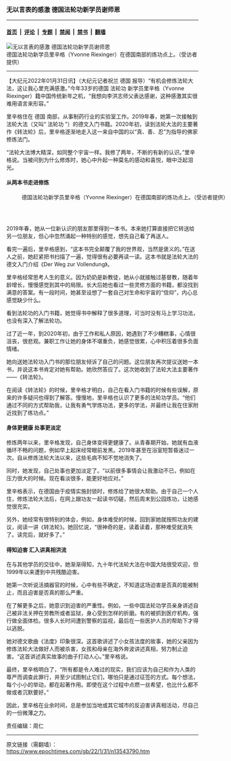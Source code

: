### 无以言表的感激 德国法轮功新学员谢师恩

---

#### [首页](../../../..?n13543790) &nbsp;|&nbsp; [评论](../../../../../epoch-comment?n13543790) &nbsp;|&nbsp; [专题](../../../../../epoch-special?n13543790) &nbsp;|&nbsp; [禁闻](../../../../../epoch-news?n13543790) &nbsp;|&nbsp; [禁书](../../../../../books?n13543790) &nbsp;|&nbsp; [翻墙](https://github.com/gfw-breaker/nogfw/blob/master/README.md?n13543790)


<div><img alt="无以言表的感激 德国法轮功新学员谢师恩" class="attachment-djy_600_400 size-djy_600_400 wp-post-image" src="https://i.epochtimes.com/assets/uploads/2022/01/id13543873-index-600x400.jpg"/>
<div class="caption">
 德国法轮功新学员里辛格（Yvonne Riexinger）在德国南部的炼功点上。（受访者提供）
</div></div><hr/><div class="post_content" id="artbody" itemprop="articleBody">
 <!-- article content begin -->
 <p>
  【大纪元2022年01月31日讯】（大纪元记者祝兰
  <ok href="https://www.epochtimes.com/gb/tag/%E5%BE%B7%E5%9B%BD.html">
   德国
  </ok>
  报导）“有机会修炼法轮大法，这让我心里充满感激。”今年33岁的德国
  <ok href="https://www.epochtimes.com/gb/tag/%E6%B3%95%E8%BD%AE%E5%8A%9F.html">
   法轮功
  </ok>
  新学员里辛格（Yvonne Riexinger）籍中国传统新年之机，“我想向李洪志师父表达感谢，这种感激其实很难用语言来形容。”
 </p>
 <p>
  里辛格住在
  <ok href="https://www.epochtimes.com/gb/tag/%E5%BE%B7%E5%9B%BD.html">
   德国
  </ok>
  南部，从事制药行业的实验室工作。2019年春，她第一次接触到法轮大法（又叫“
  <ok href="https://www.epochtimes.com/gb/tag/%E6%B3%95%E8%BD%AE%E5%8A%9F.html">
   法轮功
  </ok>
  ”）的德文入门书籍。2020年初，读到法轮大法的主要著作《转法轮》后，里辛格逐渐地走入这一来自中国的以“真、善、忍”为指导的佛家修炼法门。
 </p>
 <p>
  “法轮大法博大精深，如同整个宇宙一样。我修了两年，不断的有新的认识。”里辛格说。当被问到为什么修炼时，她心中升起一种莫名的感动和喜悦，眼中泛起泪光。
 </p>
 <h4>
  从两本书走进修炼
 </h4>
 <figure aria-describedby="caption-attachment-13543885" class="wp-caption aligncenter" id="attachment_13543885" style="width: 600px">
  <ok href="https://i.epochtimes.com/assets/uploads/2022/01/id13543885-IMG_3886.jpg" target="_blank">
   <img alt="" class="size-large wp-image-13543885" src="https://i.epochtimes.com/assets/uploads/2022/01/id13543885-IMG_3886-600x450.jpg"/>
  </ok>
  <br/><figcaption class="wp-caption-text" id="caption-attachment-13543885">
   德国法轮功新学员里辛格（Yvonne Riexinger）在德国南部的炼功点上。（受访者提供）
  </figcaption><br/>
 </figure><br/>
 <p>
  2019年春，她从一位新认识的朋友那里得到一本书。本来她打算直接把它转送给另一位朋友，但心中忽然涌起一种特别的感觉，想先自己看了再送人。
 </p>
 <p>
  看完一遍后，里辛格感到，“这本书完全颠覆了我的世界观，当然是褒义的。”在送人之前，她赶紧把书扫描了一遍，觉得很有必要再读一读。这本书就是法轮大法的德文入门介绍《Der Weg zur Vollendung》。
 </p>
 <p>
  里辛格经常思考人生的意义。因为奶奶是新教徒，她从小就接触过基督教，随着年龄增长，慢慢感觉到其中的局限。长大后她也看过一些灵修方面的书籍，都没找到满意的答案。有一段时间，她甚至设想了一套自己对生命和宇宙的“信仰”，内心总感觉缺少什么。
 </p>
 <p>
  看到法轮功的入门书籍，她觉得书中解释了很多道理，可当时没有马上学习功法，也没有深入了解法轮功。
 </p>
 <p>
  过了近一年，到2020年初，由于工作和私人原因，她遇到了不少糟糕事，心情很沮丧，很悲观。兼职工作让她的身体不堪重负，她感觉很累，心中积压着很多负面情绪。
 </p>
 <p>
  她向送她法轮功入门书的那位朋友倾诉了自己的问题。这位朋友再次提议送她一本书，并说这本书肯定对她有帮助。她欣然答应了。这次她收到了法轮大法主要著作——《转法轮》。
 </p>
 <p>
  在阅读《转法轮》的时候，里辛格才明白，自己在看入门书籍的时候有些误解，原来的许多疑问也得到了解答。慢慢地，里辛格也认识了更多的法轮功学员。“他们通过不同的方式帮助我，让我有勇气学炼功法，更多的学法，并最终让我在住家附近找到了练功点。”
 </p>
 <h4>
  身体更健康 处事更淡定
 </h4>
 <p>
  修炼两年以来，里辛格发现，自己身体变得更健康了。从青春期开始，她就有血液循环不畅的问题，例如早上起床经常眼前发黑。2019年甚至在浴室短暂昏迷过一次。自从修炼法轮大法以来，这些毛病不知不觉地消失了。
 </p>
 <p>
  同时，她发现，自己处事也更加淡定了。“以前很多事情会让我激动不已，例如在压力很大的时候。现在看淡很多，能更好地应对。”
 </p>
 <p>
  里辛格表示，在德国由于疫情实施封锁时，修炼给了她很大帮助。由于自己一个人住，修炼法轮大法后，在网上跟功友一起读书切磋，然后周末到公园炼功，让她感觉很充实。
 </p>
 <p>
  另外，她经常有很特别的体会，例如，身体难受的时候，回到家她就按照功友的建议，阅读一讲《转法轮》。她回忆说，“很神奇的是，读着读着，那种难受就消失了。读完后，就好多了。”
 </p>
 <h4>
  得知迫害 汇入讲真相洪流
 </h4>
 <p>
  在与其他学员的交往中，她渐渐得知，九十年代法轮大法在中国大陆很受欢迎，但1999年以来遭到中共残酷迫害。
 </p>
 <p>
  她第一次听说活摘器官的时候，心中有些不确定，不知道这场迫害是否真的能被制止，而且迫害是否真的那么严重。
 </p>
 <p>
  在了解更多之后，她意识到迫害的严重性。例如，一些中国法轮功学员亲身讲述自己被非法关押在劳教所或者监狱，身心受到怎样的折磨。有的被抓到医疗机构，强行做全面体检。很多人长时间遭到警察的监视，最后在一些医护人员的帮助下才得以逃脱。
 </p>
 <p>
  她对德文歌曲《法度》印象很深。这首歌讲述了小女孩法度的故事，她的父亲因为修炼法轮大法做好人而被杀害，女孩和母亲在海外奔波讲述真相，努力制止迫害。“这首讲述真实故事的曲子打动人心。”里辛格说。
 </p>
 <p>
  最终，里辛格明白了，“所有都是令人难过的现实，我们应该为自己和作为人类的尊严而调查此罪行，并至少试图制止它们，哪怕只是通过征签的方式。每个想法，每个小小的举动，都在起著作用。即使在这个过程中点燃一丝希望，也比什么都不做或者沉默要好。”
 </p>
 <p>
  因此，里辛格在业余时间，总是参加当地或其它城市的反迫害讲真相活动，尽自己的一份微薄之力。
 </p>
 <p>
  责任编辑：周仁
 </p>
 <!-- article content end -->
 <div id="below_article_ad">
 </div>
</div>


---

原文链接（需翻墙）：https://www.epochtimes.com/gb/22/1/31/n13543790.htm